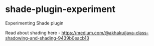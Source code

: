 # shade-plugin-experiment
Experimenting Shade plugin

Read about shading here - https://medium.com/@akhaku/java-class-shadowing-and-shading-9439b0eacb13
